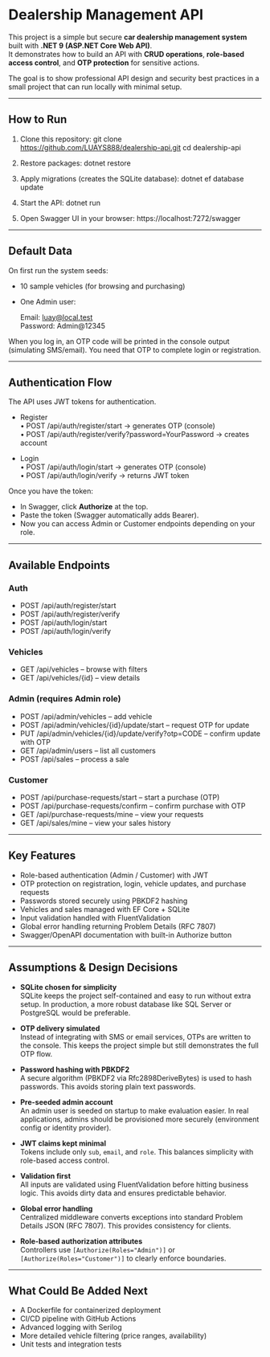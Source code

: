 # Dealership Management API

This project is a simple but secure **car dealership management system** built with **.NET 9 (ASP.NET Core Web API)**.  
It demonstrates how to build an API with **CRUD operations**, **role-based access control**, and **OTP protection** for sensitive actions.

The goal is to show professional API design and security best practices in a small project that can run locally with minimal setup.

---

## How to Run

1. Clone this repository:
   git clone https://github.com/LUAYS888/dealership-api.git
   cd dealership-api

2. Restore packages:
   dotnet restore

3. Apply migrations (creates the SQLite database):
   dotnet ef database update

4. Start the API:
   dotnet run

5. Open Swagger UI in your browser:
   https://localhost:7272/swagger

---

## Default Data

On first run the system seeds:

- 10 sample vehicles (for browsing and purchasing)
- One Admin user:

  Email:    luay@local.test  
  Password: Admin@12345

When you log in, an OTP code will be printed in the console output (simulating SMS/email). You need that OTP to complete login or registration.

---

## Authentication Flow

The API uses JWT tokens for authentication.

- Register  
  • POST /api/auth/register/start → generates OTP (console)  
  • POST /api/auth/register/verify?password=YourPassword → creates account  

- Login  
  • POST /api/auth/login/start → generates OTP (console)  
  • POST /api/auth/login/verify → returns JWT token  

Once you have the token:  
- In Swagger, click **Authorize** at the top.  
- Paste the token (Swagger automatically adds Bearer).  
- Now you can access Admin or Customer endpoints depending on your role.

---

## Available Endpoints

### Auth
- POST /api/auth/register/start
- POST /api/auth/register/verify
- POST /api/auth/login/start
- POST /api/auth/login/verify

### Vehicles
- GET /api/vehicles – browse with filters
- GET /api/vehicles/{id} – view details

### Admin (requires Admin role)
- POST /api/admin/vehicles – add vehicle
- POST /api/admin/vehicles/{id}/update/start – request OTP for update
- PUT /api/admin/vehicles/{id}/update/verify?otp=CODE – confirm update with OTP
- GET /api/admin/users – list all customers
- POST /api/sales – process a sale

### Customer
- POST /api/purchase-requests/start – start a purchase (OTP)
- POST /api/purchase-requests/confirm – confirm purchase with OTP
- GET /api/purchase-requests/mine – view your requests
- GET /api/sales/mine – view your sales history

---

## Key Features

- Role-based authentication (Admin / Customer) with JWT  
- OTP protection on registration, login, vehicle updates, and purchase requests  
- Passwords stored securely using PBKDF2 hashing  
- Vehicles and sales managed with EF Core + SQLite  
- Input validation handled with FluentValidation  
- Global error handling returning Problem Details (RFC 7807)  
- Swagger/OpenAPI documentation with built-in Authorize button  

---

## Assumptions & Design Decisions

- **SQLite chosen for simplicity**  
  SQLite keeps the project self-contained and easy to run without extra setup. In production, a more robust database like SQL Server or PostgreSQL would be preferable.

- **OTP delivery simulated**  
  Instead of integrating with SMS or email services, OTPs are written to the console. This keeps the project simple but still demonstrates the full OTP flow.

- **Password hashing with PBKDF2**  
  A secure algorithm (PBKDF2 via Rfc2898DeriveBytes) is used to hash passwords. This avoids storing plain text passwords.

- **Pre-seeded admin account**  
  An admin user is seeded on startup to make evaluation easier. In real applications, admins should be provisioned more securely (environment config or identity provider).

- **JWT claims kept minimal**  
  Tokens include only `sub`, `email`, and `role`. This balances simplicity with role-based access control.

- **Validation first**  
  All inputs are validated using FluentValidation before hitting business logic. This avoids dirty data and ensures predictable behavior.

- **Global error handling**  
  Centralized middleware converts exceptions into standard Problem Details JSON (RFC 7807). This provides consistency for clients.

- **Role-based authorization attributes**  
  Controllers use `[Authorize(Roles="Admin")]` or `[Authorize(Roles="Customer")]` to clearly enforce boundaries.

---

## What Could Be Added Next

- A Dockerfile for containerized deployment  
- CI/CD pipeline with GitHub Actions  
- Advanced logging with Serilog  
- More detailed vehicle filtering (price ranges, availability)  
- Unit tests and integration tests  




